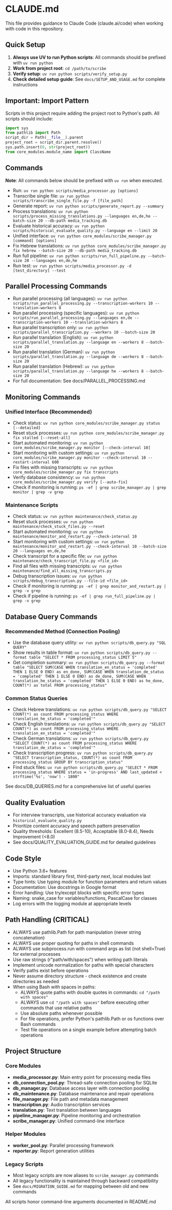 # CLAUDE.md

This file provides guidance to Claude Code (claude.ai/code) when working with code in this repository.

## Quick Setup
1. **Always use UV to run Python scripts**: All commands should be prefixed with `uv run python`
2. **Work from project root**: `cd /path/to/scribe`
3. **Verify setup**: `uv run python scripts/verify_setup.py`
4. **Check detailed setup guide**: See `docs/SETUP_AND_USAGE.md` for complete instructions

## Important: Import Pattern
Scripts in this project require adding the project root to Python's path. All scripts should include:
```python
import sys
from pathlib import Path
script_dir = Path(__file__).parent
project_root = script_dir.parent.resolve()
sys.path.insert(0, str(project_root))
from core_modules.module_name import ClassName
```

## Commands
**Note**: All commands below should be prefixed with `uv run` when executed.
- Run: `uv run python scripts/media_processor.py [options]`
- Transcribe single file: `uv run python scripts/transcribe_single_file.py -f [file_path]`
- Generate report: `uv run python scripts/generate_report.py --summary`
- Process translations: `uv run python scripts/process_missing_translations.py --languages en,de,he --batch-size 20 --db-path media_tracking.db`
- Evaluate historical accuracy: `uv run python scripts/historical_evaluate_quality.py --language en --limit 20`
- Unified interface: `uv run python core_modules/scribe_manager.py [command] [options]`
- Fix Hebrew translations: `uv run python core_modules/scribe_manager.py fix hebrew --batch-size 20 --db-path media_tracking.db`
- Run full pipeline: `uv run python scripts/run_full_pipeline.py --batch-size 20 --languages en,de,he`
- Run test: `uv run python scripts/media_processor.py -d [test_directory] --test`

## Parallel Processing Commands
- Run parallel processing (all languages): `uv run python scripts/run_parallel_processing.py --transcription-workers 10 --translation-workers 8`
- Run parallel processing (specific languages): `uv run python scripts/run_parallel_processing.py --languages en,de --transcription-workers 10 --translation-workers 8`
- Run parallel transcription only: `uv run python scripts/parallel_transcription.py --workers 10 --batch-size 20`
- Run parallel translation (English): `uv run python scripts/parallel_translation.py --language en --workers 8 --batch-size 20`
- Run parallel translation (German): `uv run python scripts/parallel_translation.py --language de --workers 8 --batch-size 20`
- Run parallel translation (Hebrew): `uv run python scripts/parallel_translation.py --language he --workers 8 --batch-size 20`
- For full documentation: See docs/PARALLEL_PROCESSING.md

## Monitoring Commands
### Unified Interface (Recommended)
- Check status: `uv run python core_modules/scribe_manager.py status [--detailed]`
- Reset stuck processes: `uv run python core_modules/scribe_manager.py fix stalled [--reset-all]`
- Start automated monitoring: `uv run python core_modules/scribe_manager.py monitor [--check-interval 10]`
- Start monitoring with custom settings: `uv run python core_modules/scribe_manager.py monitor --check-interval 10 --restart-interval 600`
- Fix files with missing transcripts: `uv run python core_modules/scribe_manager.py fix transcripts`
- Verify database consistency: `uv run python core_modules/scribe_manager.py verify [--auto-fix]`
- Check if monitoring is running: `ps -ef | grep scribe_manager.py | grep monitor | grep -v grep`

### Maintenance Scripts
- Check status: `uv run python maintenance/check_status.py`
- Reset stuck processes: `uv run python maintenance/check_stuck_files.py --reset`
- Start automated monitoring: `uv run python maintenance/monitor_and_restart.py --check-interval 10`
- Start monitoring with custom settings: `uv run python maintenance/monitor_and_restart.py --check-interval 10 --batch-size 20 --languages en,de,he`
- Check transcript for a specific file: `uv run python maintenance/check_transcript_file.py <file_id>`
- Find all files with missing transcripts: `uv run python maintenance/find_all_missing_transcripts.py`
- Debug transcription issues: `uv run python scripts/debug_transcription.py --file-id <file_id>`
- Check if monitoring is running: `ps -ef | grep monitor_and_restart.py | grep -v grep`
- Check if pipeline is running: `ps -ef | grep run_full_pipeline.py | grep -v grep`

## Database Query Commands
### Recommended Method (Connection Pooling)
- Use the database query utility: `uv run python scripts/db_query.py "SQL QUERY"`
- Show results in table format: `uv run python scripts/db_query.py --format table "SELECT * FROM processing_status LIMIT 5"`
- Get completion summary: `uv run python scripts/db_query.py --format table "SELECT SUM(CASE WHEN translation_en_status = 'completed' THEN 1 ELSE 0 END) as en_done, SUM(CASE WHEN translation_de_status = 'completed' THEN 1 ELSE 0 END) as de_done, SUM(CASE WHEN translation_he_status = 'completed' THEN 1 ELSE 0 END) as he_done, COUNT(*) as total FROM processing_status"`

### Common Status Queries
- Check Hebrew translations: `uv run python scripts/db_query.py "SELECT COUNT(*) as count FROM processing_status WHERE translation_he_status = 'completed'"`
- Check English translations: `uv run python scripts/db_query.py "SELECT COUNT(*) as count FROM processing_status WHERE translation_en_status = 'completed'"`
- Check German translations: `uv run python scripts/db_query.py "SELECT COUNT(*) as count FROM processing_status WHERE translation_de_status = 'completed'"`
- Check transcription progress: `uv run python scripts/db_query.py "SELECT transcription_status, COUNT(*) as count FROM processing_status GROUP BY transcription_status"`
- Find stuck files: `uv run python scripts/db_query.py "SELECT * FROM processing_status WHERE status = 'in-progress' AND last_updated < strftime('%s', 'now') - 1800"` 

See docs/DB_QUERIES.md for a comprehensive list of useful queries

## Quality Evaluation
- For interview transcripts, use historical accuracy evaluation via `historical_evaluate_quality.py`
- Prioritize content accuracy and speech pattern preservation
- Quality thresholds: Excellent (8.5-10), Acceptable (8.0-8.4), Needs Improvement (<8.0)
- See docs/QUALITY_EVALUATION_GUIDE.md for detailed guidelines

## Code Style
- Use Python 3.6+ features
- Imports: standard library first, third-party next, local modules last
- Type hints: Use typing module for function parameters and return values
- Documentation: Use docstrings in Google format
- Error handling: Use try/except blocks with specific error types
- Naming: snake_case for variables/functions, PascalCase for classes
- Log errors with the logging module at appropriate levels

## Path Handling (CRITICAL)
- ALWAYS use pathlib.Path for path manipulation (never string concatenation)
- ALWAYS use proper quoting for paths in shell commands
- ALWAYS use subprocess.run with command args as list (not shell=True) for external processes
- Use raw strings (r"path/with/spaces") when writing path literals
- Implement unicode normalization for paths with special characters 
- Verify paths exist before operations
- Never assume directory structure - check existence and create directories as needed
- When using Bash with spaces in paths:
  - ALWAYS quote paths with double quotes in commands: `cd "/path with spaces"`
  - ALWAYS use `cd "/path with spaces"` before executing other commands that use relative paths
  - Use absolute paths whenever possible
  - For file operations, prefer Python's pathlib.Path or os functions over Bash commands
  - Test file operations on a single example before attempting batch operations

## Project Structure
### Core Modules
- **media_processor.py**: Main entry point for processing media files
- **db_connection_pool.py**: Thread-safe connection pooling for SQLite
- **db_manager.py**: Database access layer with connection pooling
- **db_maintenance.py**: Database maintenance and repair operations
- **file_manager.py**: File path and metadata management
- **transcription.py**: Audio transcription services
- **translation.py**: Text translation between languages
- **pipeline_manager.py**: Pipeline monitoring and orchestration
- **scribe_manager.py**: Unified command-line interface

### Helper Modules
- **worker_pool.py**: Parallel processing framework
- **reporter.py**: Report generation utilities

### Legacy Scripts
- Most legacy scripts are now aliases to `scribe_manager.py` commands
- All legacy functionality is maintained through backward compatibility
- See `docs/MIGRATION_GUIDE.md` for mapping between old and new commands

All scripts honor command-line arguments documented in README.md
